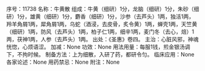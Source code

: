 序号：11738
名称：牛黄散
组成：牛黄（细研）1分，龙脑（细研）1分，朱砂（细研）1分，雄黄（细研）1分，麝香（细研）1分，沙参（去芦头）1两，独活1两，羚羊角屑1两，犀角屑1两，乌蛇（酒浸，去皮骨，炙令黄）1两，蝉壳1两，天竺黄（细研）1两，防风（去芦头）1两，柏子仁1两，细辛1两，麦门冬（去心，焙）1两，茯神1两，人参（去芦头）1两。
出处：《圣惠》卷四。
主治：心脏风邪，神魂恍惚，心烦语涩。
加减：None
功效：None
用法用量：每服1钱，煎金银汤调下，不拘时候。
制备方法：上为细散，入研了药，都研令匀。
临床应用：None
各家论述：None
用药禁忌：None
附注：None
